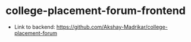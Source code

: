 # college-placement-forum-frontend
* Link to backend: https://github.com/Akshay-Madrikar/college-placement-forum

